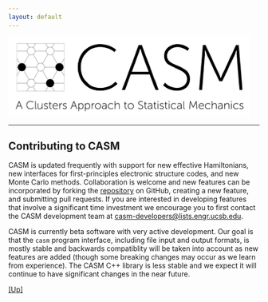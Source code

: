 ```yaml
---
layout: default
---
```


[![CASM Logo](/assets/logo.png)](https://prisms-center.github.io/CASMcode_docs/)

***
## Contributing to CASM

CASM is updated frequently with support for new effective Hamiltonians, new interfaces for first-principles electronic structure codes, and new Monte Carlo methods. Collaboration is welcome and new features can be incorporated by forking the [repository](https://www.github.com/prisms-center/CASMcode) on GitHub, creating a new feature, and submitting pull requests. If you are interested in developing features that involve a significant time investment we encourage you to first contact the CASM development team at <casm-developers@lists.engr.ucsb.edu>.

CASM is currently beta software with very active development. Our goal is that the ``casm`` program interface, including file input and output formats, is mostly stable and backwards compatiblity will be taken into account as new features are added (though some breaking changes may occur as we learn from experience). The CASM C++ library is less stable and we expect it will continue to have significant changes in the near future.

[[Up]](/index.html#getting-help)
